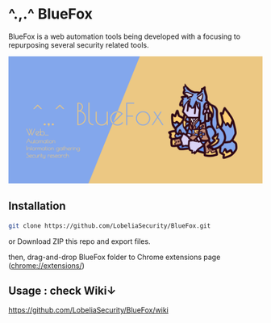 # ^.,.^ BlueFox

BlueFox is a web automation tools being developed with a focusing to repurposing several security related tools.

<div align="center">

![](https://github.com/LobeliaSecurity/BlueFox/raw/main/media/SocialPreview.png)

</div>

## Installation

```bash
git clone https://github.com/LobeliaSecurity/BlueFox.git
```

or Download ZIP this repo and export files.

then, drag-and-drop BlueFox folder to Chrome extensions page (<a href="chrome://extensions/" target="_blank">chrome://extensions/</a>)

## Usage : check Wiki↓

<a href="https://github.com/LobeliaSecurity/BlueFox/wiki" target="_blank">https://github.com/LobeliaSecurity/BlueFox/wiki</a>
